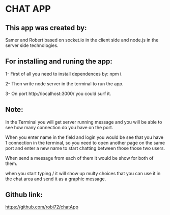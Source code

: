 # CHAT APP


## This app was created by:
Samer and Robert based on socket.io in the client side and node.js in the server side technologies.

## For installing and runing the app:

1- First of all you need to install dependences by: npm i.

2- Then write node server in the terminal to run the app.

3- On port http://localhost:3000/ you could surf it.

## Note:

In the Terminal you will get server running message and you will be able to see how many connection do you have on the port.

When you enter name in the field and login you would be see that you have 1 connection in the terminal, so you need to open another page on the same port and enter a new name to start chatting between those those two users.

When send a message from each of them it would be show for both of them.

when you start typing / it will show up multy choices that you can use it in the chat area and send it as a graphic message.

## Github link:
https://github.com/robi72/chatApp
